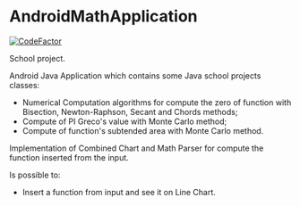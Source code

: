 # AndroidMathApplication
[![CodeFactor](https://www.codefactor.io/repository/github/frainfo/androidmathapplication/badge)](https://www.codefactor.io/repository/github/frainfo/androidmathapplication) </br>

School project. 

Android Java Application which contains some Java school projects classes:
  - Numerical Computation algorithms for compute the zero of function with Bisection, Newton-Raphson, Secant and Chords methods; 
  - Compute of PI Greco's value with Monte Carlo method; 
  - Compute of function's subtended area with Monte Carlo method.

Implementation of Combined Chart and Math Parser for compute the function inserted from the input.

Is possible to:
  - Insert a function from input and see it on Line Chart.
